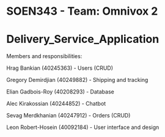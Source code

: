 # SOEN343 - Team: Omnivox 2
# Delivery_Service_Application

Members and responsibilities:

Hrag Bankian (40245363) - Users (CRUD)

Gregory Demirdjian (40249882) - Shipping and tracking

Elian Gadbois-Roy (40208293) - Database

Alec Kirakossian (40244852) - Chatbot

Sevag Merdkhanian (40247912) - Orders (CRUD)

Leon Robert-Hosein (40092184) - User interface and design
